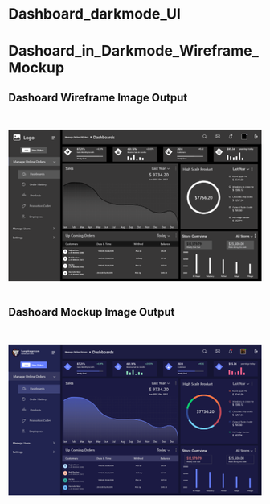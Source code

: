 # Dashboard_darkmode_UI

# Dashoard_in_Darkmode_Wireframe_Mockup

## Dashoard Wireframe Image Output
<br>
<br>

<img src="https://github.com/manavshah123/Dashboard_darkmode_UI/blob/main/Screenshots_of_dashboard%20ux/wireframe.png">

<br>
<br>

## Dashoard Mockup Image Output

<br>
<br>

<img src="https://github.com/manavshah123/Dashboard_darkmode_UI/blob/main/Screenshots_of_dashboard%20ux/mockup.png">
